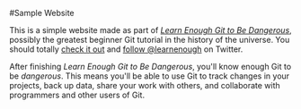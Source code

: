 #Sample Website

This is a simple website made as part of [*Learn Enough Git to Be Dangerous*](http://learnenough.com/git-tutorial), possibly the greatest beginner Git tutorial in the history of the universe. You should totally [check it out](http://learnenough.com/#email_list) and [follow @learnenough](http://twitter.com/learnenough) on Twitter.

After finishing *Learn Enough Git to Be Dangerous*, you'll know enough Git to be *dangerous*. This means you'll be able to use Git to track changes in your projects, back up data, share your work with others, and collaborate with programmers and other users of Git.
